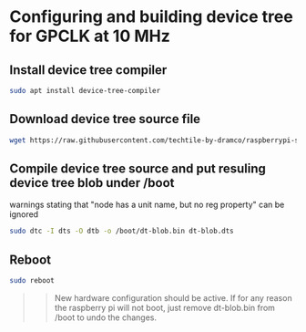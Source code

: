 # Configuring and building device tree for GPCLK at 10 MHz

## Install device tree compiler
```sh
sudo apt install device-tree-compiler
```

## Download device tree source file
```sh
wget https://raw.githubusercontent.com/techtile-by-dramco/raspberrypi-sync/master/10MHz/dt-blob.dts
```

## Compile device tree source and put resuling device tree blob under /boot
warnings stating that "node has a unit name, but no reg property" can be ignored
```sh
sudo dtc -I dts -O dtb -o /boot/dt-blob.bin dt-blob.dts
```

## Reboot
```sh
sudo reboot
```

>> New hardware configuration should be active. If for any reason the raspberry pi will not boot, just remove dt-blob.bin from /boot to undo the changes.
